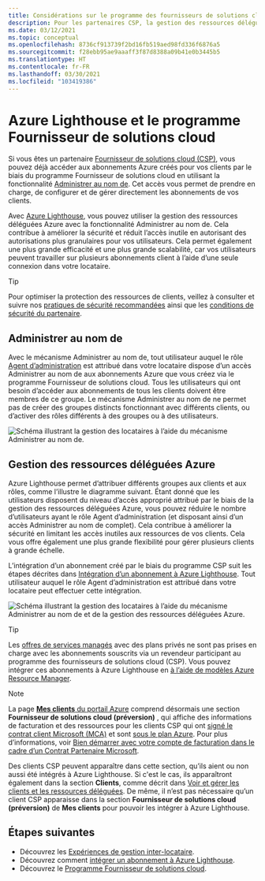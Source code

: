 ```yaml
---
title: Considérations sur le programme des fournisseurs de solutions cloud
description: Pour les partenaires CSP, la gestion des ressources déléguées Azure permet d’améliorer la sécurité et le contrôle en activant des autorisations précises.
ms.date: 03/12/2021
ms.topic: conceptual
ms.openlocfilehash: 8736cf913739f2bd16fb519aed98fd336f6876a5
ms.sourcegitcommit: f28ebb95ae9aaaff3f87d8388a09b41e0b3445b5
ms.translationtype: HT
ms.contentlocale: fr-FR
ms.lasthandoff: 03/30/2021
ms.locfileid: "103419386"
---
```

# <a name="azure-lighthouse-and-the-cloud-solution-provider-program"></a>Azure Lighthouse et le programme Fournisseur de solutions cloud

Si vous êtes un partenaire [Fournisseur de solutions cloud (CSP)](/partner-center/csp-overview), vous pouvez déjà accéder aux abonnements Azure créés pour vos clients par le biais du programme Fournisseur de solutions cloud en utilisant la fonctionnalité [Administrer au nom de](https://channel9.msdn.com/Series/cspdev/Module-11-Admin-On-Behalf-Of-AOBO). Cet accès vous permet de prendre en charge, de configurer et de gérer directement les abonnements de vos clients.

Avec [Azure Lighthouse](../overview.md), vous pouvez utiliser la gestion des ressources déléguées Azure avec la fonctionnalité Administrer au nom de. Cela contribue à améliorer la sécurité et réduit l’accès inutile en autorisant des autorisations plus granulaires pour vos utilisateurs. Cela permet également une plus grande efficacité et une plus grande scalabilité, car vos utilisateurs peuvent travailler sur plusieurs abonnements client à l’aide d’une seule connexion dans votre locataire.

> [!TIP]
> Pour optimiser la protection des ressources de clients, veillez à consulter et suivre nos [pratiques de sécurité recommandées](recommended-security-practices.md) ainsi que les [conditions de sécurité du partenaire](/partner-center/partner-security-requirements).

## <a name="administer-on-behalf-of-aobo"></a>Administrer au nom de

Avec le mécanisme Administrer au nom de, tout utilisateur auquel le rôle [Agent d’administration](/partner-center/permissions-overview#manage-commercial-transactions-in-partner-center-azure-ad-and-csp-roles) est attribué dans votre locataire dispose d’un accès Administrer au nom de aux abonnements Azure que vous créez via le programme Fournisseur de solutions cloud. Tous les utilisateurs qui ont besoin d’accéder aux abonnements de tous les clients doivent être membres de ce groupe. Le mécanisme Administrer au nom de ne permet pas de créer des groupes distincts fonctionnant avec différents clients, ou d’activer des rôles différents à des groupes ou à des utilisateurs.

![Schéma illustrant la gestion des locataires à l’aide du mécanisme Administrer au nom de.](../media/csp-1.jpg)

## <a name="azure-delegated-resource-management"></a>Gestion des ressources déléguées Azure

Azure Lighthouse permet d’attribuer différents groupes aux clients et aux rôles, comme l’illustre le diagramme suivant. Étant donné que les utilisateurs disposent du niveau d’accès approprié attribué par le biais de la gestion des ressources déléguées Azure, vous pouvez réduire le nombre d’utilisateurs ayant le rôle Agent d’administration (et disposant ainsi d’un accès Administrer au nom de complet). Cela contribue à améliorer la sécurité en limitant les accès inutiles aux ressources de vos clients. Cela vous offre également une plus grande flexibilité pour gérer plusieurs clients à grande échelle.

L’intégration d’un abonnement créé par le biais du programme CSP suit les étapes décrites dans [Intégration d’un abonnement à Azure Lighthouse](../how-to/onboard-customer.md). Tout utilisateur auquel le rôle Agent d’administration est attribué dans votre locataire peut effectuer cette intégration.

![Schéma illustrant la gestion des locataires à l’aide du mécanisme Administrer au nom de et de la gestion des ressources déléguées Azure.](../media/csp-2.jpg)

> [!TIP]
> Les [offres de services managés](managed-services-offers.md) avec des plans privés ne sont pas prises en charge avec les abonnements souscrits via un revendeur participant au programme des fournisseurs de solutions cloud (CSP). Vous pouvez intégrer ces abonnements à Azure Lighthouse en [à l’aide de modèles Azure Resource Manager](../how-to/onboard-customer.md).

> [!NOTE]
> La page [**Mes clients** du portail Azure](../how-to/view-manage-customers.md) comprend désormais une section **Fournisseur de solutions cloud (préversion)** , qui affiche des informations de facturation et des ressources pour les clients CSP qui ont [signé le contrat client Microsoft (MCA)](/partner-center/confirm-customer-agreement) et sont [sous le plan Azure](/partner-center/azure-plan-get-started). Pour plus d’informations, voir [Bien démarrer avec votre compte de facturation dans le cadre d’un Contrat Partenaire Microsoft](../../cost-management-billing/understand/mpa-overview.md).
>
> Des clients CSP peuvent apparaître dans cette section, qu’ils aient ou non aussi été intégrés à Azure Lighthouse. Si c'est le cas, ils apparaîtront également dans la section **Clients**, comme décrit dans [Voir et gérer les clients et les ressources déléguées](../how-to/view-manage-customers.md). De même, il n’est pas nécessaire qu’un client CSP apparaisse dans la section **Fournisseur de solutions cloud (préversion)** de **Mes clients** pour pouvoir les intégrer à Azure Lighthouse.

## <a name="next-steps"></a>Étapes suivantes

- Découvrez les [Expériences de gestion inter-locataire](cross-tenant-management-experience.md).
- Découvrez comment [intégrer un abonnement à Azure Lighthouse](../how-to/onboard-customer.md).
- Découvrez le [Programme Fournisseur de solutions cloud](/partner-center/csp-overview).
